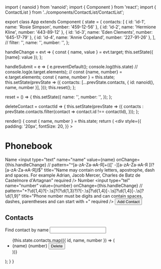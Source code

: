 import { nanoid } from 'nanoid';
import { Component } from 'react';
import { ContactList } from '../components/ContactList/ContactList';

export class App extends Component {
  state = {
    contacts: [
      { id: 'id-1', name: 'Rosie Simpson', number: '459-12-56' },
      { id: 'id-2', name: 'Hermione Kline', number: '443-89-12' },
      { id: 'id-3', name: 'Eden Clements', number: '645-17-79' },
      { id: 'id-4', name: 'Annie Copeland', number: '227-91-26' },
    ],
    // filter: '',
    name: '',
    number: '',
  };

  handleChange = evt => {
    const { name, value } = evt.target;
    this.setState({ [name]: value });
  };

  handleSubmit = e => {
    e.preventDefault();
    console.log(this.state)
    // console.log(e.target.elements);
    // const {name, number} = e.target.elements;
    const { name, number } = this.state;
    this.setState(prevState => ({
      contacts: [...prevState.contacts, { id: nanoid(), name, number }],
    }));
    this.reset();
  };

  reset = () => {
    this.setState({
      name: '',
      number: '',
    });
  };

  deleteContact = contactId => {
    this.setState(prevState => ({
      contacts : prevState.contacts.filter(contact => contact.id !== contactId),
    }));
  };

  render() {
    const { name, number } = this.state;
    return (
      <div
        style={{
          padding: '20px',
          fontSize: 20,
        }}
      >
        <h1>Phonebook</h1>
        <form autoComplete="off" onSubmit={this.handleSubmit}>
          <label htmlFor="name">
            Name
            <input
              type="text"
              name="name"
              value={name}
              onChange={this.handleChange}
              // pattern="^[a-zA-Zа-яА-Я]+(([' -][a-zA-Zа-яА-Я ])?[a-zA-Zа-яА-Я]*)*$"
              title="Name may contain only letters, apostrophe, dash and spaces. For example Adrian, Jacob Mercer, Charles de Batz de Castelmore d'Artagnan"
              required
            />
          </label>
          <label htmlFor="number">
            Number
            <input
              type="tel"
              name="number"
              value={number}
              onChange={this.handleChange}
              // pattern="\+?\d{1,4}?[-.\s]?\(?\d{1,3}?\)?[-.\s]?\d{1,4}[-.\s]?\d{1,4}[-.\s]?\d{1,9}"
              title="Phone number must be digits and can contain spaces, dashes, parentheses and can start with +"
              required
            />
          </label>
          <button type="Submit">Add Contact</button>
        </form>
        <h2>Contacts</h2>
        <label htmlFor="filetr">
          Find contact by name
          <input type="text" name="filter" />
        </label>        
        <ul>
          {this.state.contacts.map(({ id, name, number }) => (
            <li key={id}>
              <span>{name}</span>
              <span>{number}</span>
              <button type="button" name={id} onClick={this.handleDelete}>
                Delete
              </button>
            </li>
          ))}
        </ul>
      </div>
    );
  }
}